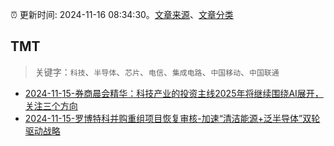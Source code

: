 :alarm_clock: 更新时间: 2024-11-16 08:34:30。[文章来源](/README.md)、[文章分类](/TAGS.md)

## TMT


> 关键字：`科技`、`半导体`、`芯片`、`电信`、`集成电路`、`中国移动`、`中国联通`



- [2024-11-15-券商晨会精华：科技产业的投资主线2025年将继续围绕AI展开，关注三个方向](https://www.cls.cn/detail/1859430) 
- [2024-11-15-罗博特科并购重组项目恢复审核-加速“清洁能源+泛半导体”双轮驱动战略](https://xueqiu.com/5773569265/312963649) 
